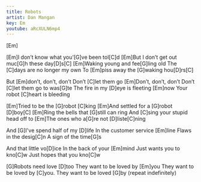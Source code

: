 ```yaml
---
title: Robots
artist: Dan Mangan
key: Em
youtube: aRcXULN6mp4
---
```


[Em]

[Em]I don’t know what you’[G]ve been tol[C]d
[Em]But I don’t get out muc[G]h these day[D]s[C]
[Em]Waking young and fee[G]ling old
The [C]days are no longer my own
To [Em]piss away the [G]waking hou[D]rs[C]

But [Em]don’t, don’t, don’t
Don’t [C]let them go
[Em]Don’t, don’t, don’t
Don’t [C]let them go to was[G]te
The fire in my [D]eye is fleeting [Em]now
Your robot [C]heart is bleeding

[Em]Tried to be the [G]robot [C]king
[Em]And settled for a [G]robot [D]boy[C]
[Em]Ring the bells that [G]still can ring
And [C]sing your stupid head off to
[Em]The ones who a[G]re not [D]liste[C]ning

And [G]I've spend half of my [D]life
In the customer service [Em]line
Flaws in the desig[C]n
A sign of the time[G]s

And that little vo[D]ice
In the back of your [Em]mind
Just wants you to kno[C]w
Just hopes that you kno[C]w

[G]Robots need love [D]too
They want to be loved by [Em]you
They want to be loved by [C]you.
They want to be loved [G]by
(repeat indefinitely) 
